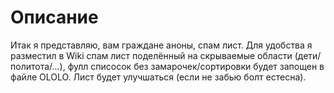 # Oписание
Итак я представляю, вам граждане аноны, спам лист. Для удобства я разместил в Wiki спам лист поделённый на скрываемые области (дети/политота/...), фулл списосок без замарочек/сортировки будет запощен в файле OLOLO. Лист будет улучшаться (если не забью болт естеcна).
